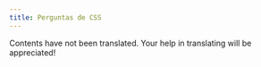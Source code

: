 ```yaml
---
title: Perguntas de CSS
---
```


Contents have not been translated. Your help in translating will be appreciated!
